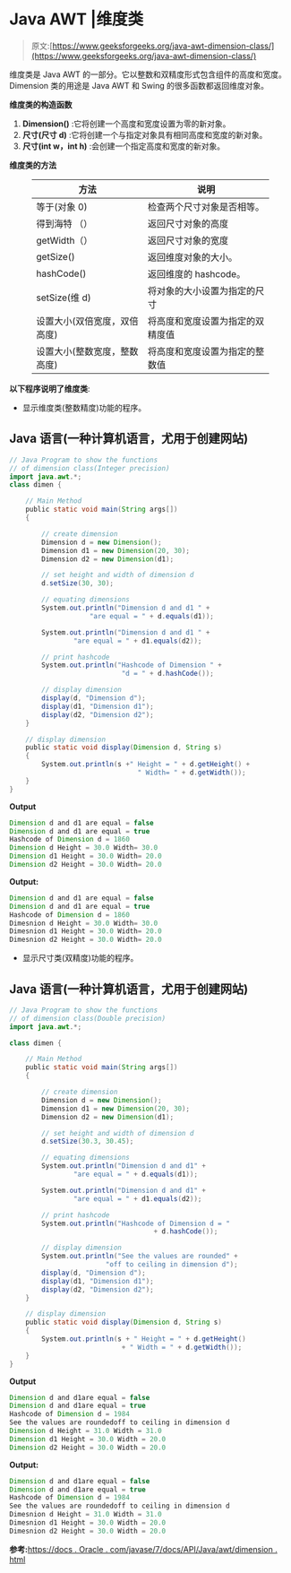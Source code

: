 # Java AWT |维度类

> 原文:[https://www.geeksforgeeks.org/java-awt-dimension-class/](https://www.geeksforgeeks.org/java-awt-dimension-class/)

维度类是 Java AWT 的一部分。它以整数和双精度形式包含组件的高度和宽度。Dimension 类的用途是 Java AWT 和 Swing 的很多函数都返回维度对象。

**维度类的构造函数**

1.  **Dimension()** :它将创建一个高度和宽度设置为零的新对象。
2.  **尺寸(尺寸 d)** :它将创建一个与指定对象具有相同高度和宽度的新对象。
3.  **尺寸(int w，int h)** :会创建一个指定高度和宽度的新对象。

**维度类的方法**

<figure class="table">

| 方法 | 说明 |
| --- | --- |
| 等于(对象 0) | 检查两个尺寸对象是否相等。 |
| 得到海特 （） | 返回尺寸对象的高度 |
| getWidth（） | 返回尺寸对象的宽度 |
| getSize() | 返回维度对象的大小。 |
| hashCode() | 返回维度的 hashcode。 |
| setSize(维 d) | 将对象的大小设置为指定的尺寸 |
| 设置大小(双倍宽度，双倍高度) | 将高度和宽度设置为指定的双精度值 |
| 设置大小(整数宽度，整数高度) | 将高度和宽度设置为指定的整数值 |

</figure>

**以下程序说明了维度类**:

*   显示维度类(整数精度)功能的程序。

## Java 语言(一种计算机语言，尤用于创建网站)

```java
// Java Program to show the functions
// of dimension class(Integer precision)
import java.awt.*;
class dimen {

    // Main Method
    public static void main(String args[])
    {

        // create dimension
        Dimension d = new Dimension();
        Dimension d1 = new Dimension(20, 30);
        Dimension d2 = new Dimension(d1);

        // set height and width of dimension d
        d.setSize(30, 30);

        // equating dimensions
        System.out.println("Dimension d and d1 " +
                    "are equal = " + d.equals(d1));

        System.out.println("Dimension d and d1 " +
                "are equal = " + d1.equals(d2));

        // print hashcode
        System.out.println("Hashcode of Dimension " +
                            "d = " + d.hashCode());

        // display dimension
        display(d, "Dimension d");
        display(d1, "Dimension d1");
        display(d2, "Dimension d2");
    }

    // display dimension
    public static void display(Dimension d, String s)
    {
        System.out.println(s +" Height = " + d.getHeight() +
                                " Width= " + d.getWidth());
    }
}
```

**Output**

```java
Dimension d and d1 are equal = false
Dimension d and d1 are equal = true
Hashcode of Dimension d = 1860
Dimension d Height = 30.0 Width= 30.0
Dimension d1 Height = 30.0 Width= 20.0
Dimension d2 Height = 30.0 Width= 20.0
```

**Output:** 

```java
Dimension d and d1 are equal = false
Dimension d and d1 are equal = true
Hashcode of Dimension d = 1860
Dimesnion d Height = 30.0 Width= 30.0
Dimesnion d1 Height = 30.0 Width= 20.0
Dimesnion d2 Height = 30.0 Width= 20.0
```

*   显示尺寸类(双精度)功能的程序。

## Java 语言(一种计算机语言，尤用于创建网站)

```java
// Java Program to show the functions
// of dimension class(Double precision)
import java.awt.*;

class dimen {

    // Main Method
    public static void main(String args[])
    {

        // create dimension
        Dimension d = new Dimension();
        Dimension d1 = new Dimension(20, 30);
        Dimension d2 = new Dimension(d1);

        // set height and width of dimension d
        d.setSize(30.3, 30.45);

        // equating dimensions
        System.out.println("Dimension d and d1" +
                "are equal = " + d.equals(d1));

        System.out.println("Dimension d and d1" +
                "are equal = " + d1.equals(d2));

        // print hashcode
        System.out.println("Hashcode of Dimension d = "
                                    + d.hashCode());

        // display dimension
        System.out.println("See the values are rounded" +
                        "off to ceiling in dimension d");
        display(d, "Dimension d");
        display(d1, "Dimension d1");
        display(d2, "Dimension d2");
    }

    // display dimension
    public static void display(Dimension d, String s)
    {
        System.out.println(s + " Height = " + d.getHeight()
                            + " Width = " + d.getWidth());
    }
}
```

**Output**

```java
Dimension d and d1are equal = false
Dimension d and d1are equal = true
Hashcode of Dimension d = 1984
See the values are roundedoff to ceiling in dimension d
Dimension d Height = 31.0 Width = 31.0
Dimension d1 Height = 30.0 Width = 20.0
Dimension d2 Height = 30.0 Width = 20.0
```

**Output:** 

```java
Dimension d and d1are equal = false
Dimension d and d1are equal = true
Hashcode of Dimension d = 1984
See the values are roundedoff to ceiling in dimension d
Dimesnion d Height = 31.0 Width = 31.0
Dimesnion d1 Height = 30.0 Width = 20.0
Dimesnion d2 Height = 30.0 Width = 20.0
```

**参考:**[https://docs . Oracle . com/javase/7/docs/API/Java/awt/dimension . html](https://docs.oracle.com/javase/7/docs/api/java/awt/Dimension.html)